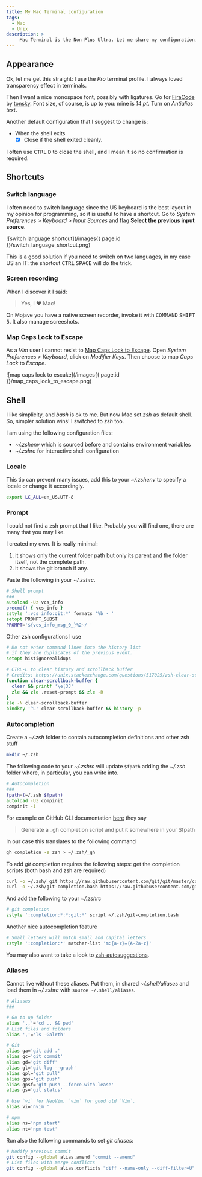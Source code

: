 ```yaml
---
title: My Mac Terminal configuration
tags:
  - Mac
  - Unix
description: >
     Mac Terminal is the Non Plus Ultra. Let me share my configuration, in particular I want to remember that font! R.I.P. Steve.
---
```


## Appearance

Ok, let me get this straight: I use the *Pro* terminal profile. I always loved transparency effect in terminals.

Then I want a nice monospace font, possibly with ligatures. Go for [FiraCode](https://github.com/tonsky/FiraCode) by [tonsky](https://tonsky.me).
Font size, of course, is up to you: mine is *14 pt*. Turn on *Antialias text*.

Another default configuration that I suggest to change is:

* When the shell exits
  - [x] Close if the shell exited cleanly.

I often use <kbd>CTRL</kbd> <kbd>D</kbd> to close the shell, and I mean it so no confirmation is required.

## Shortcuts

### Switch language

I often need to switch language since the US keyboard is the best layout in my opinion for programming, so it is useful to have a shortcut.
Go to *System Preferences* > *Keyboard* > *Input Sources* and flag **Select the previous input source**.

![switch language shortcut](/images{{ page.id }}/switch_language_shortcut.png)

This is a good solution if you need to switch on two languages, in my case US an IT: the shortcut <kbd>CTRL</kbd> <kbd>SPACE</kbd> will do the trick.

### Screen recording

When I discover it I said:

> Yes, I ❤  Mac!

On Mojave you have a native screen recorder, invoke it with <kbd>COMMAND</kbd> <kbd>SHIFT</kbd> <kbd>5</kbd>. It also manage screeshots.

### Map Caps Lock to Escape

As a *Vim* user I cannot resist to [Map Caps Lock to Escape](https://vim.fandom.com/wiki/Map_caps_lock_to_escape_in_macOS).
Open *System Preferences > Keyboard*, click on *Modifier Keys*. Then choose to map *Caps Lock* to *Escape*.

![map caps lock to escake](/images{{ page.id }}/map_caps_lock_to_escape.png)

## Shell

I like simplicity, and *bash* is ok to me. But now Mac set *zsh* as default shell.
So, simpler solution wins! I switched to *zsh* too.

I am using the following configuration files:

- *~/.zshenv* which is sourced before and contains environment variables
- *~/.zshrc* for interactive shell configuration

### Locale

This tip can prevent many issues, add this to your *~/.zshenv* to specify a locale or change it accordingly.

```zsh
export LC_ALL=en_US.UTF-8
```

### Prompt

I could not find a zsh prompt that I like. Probably you will find one, there
are many that you may like.

I created my own. It is really minimal:
1. it shows only the current folder path but only its parent and the folder itself, not the complete path.
2. it shows the git branch if any.

Paste the following in your *~/.zshrc*.

```zsh
# Shell prompt
###
autoload -Uz vcs_info
precmd() { vcs_info }
zstyle ':vcs_info:git:*' formats '%b · '
setopt PROMPT_SUBST
PROMPT='${vcs_info_msg_0_}%2~/ '
```

Other zsh configurations I use

```zsh
# Do not enter command lines into the history list
# if they are duplicates of the previous event.
setopt histignorealldups

# CTRL-L to clear history and scrollback buffer
# Credits: https://unix.stackexchange.com/questions/517025/zsh-clear-scrollback-buffer
function clear-scrollback-buffer {
  clear && printf '\e[3J'
  zle && zle .reset-prompt && zle -R
}
zle -N clear-scrollback-buffer
bindkey '^L' clear-scrollback-buffer && history -p
```

### Autocompletion

Create a *~/.zsh* folder to contain autocompletion definitions and other zsh stuff

```zsh
mkdir ~/.zsh
```

The following code to your *~/.zshrc* will update `$fpath` adding the *~/.zsh* folder
where, in particular, you can write into.

```zsh
# Autocompletion
###
fpath=(~/.zsh $fpath)
autoload -Uz compinit
compinit -i
```

For example on GitHub CLI documentation [here](https://cli.github.com/manual/gh_completion#zsh)
they say

> Generate a _gh completion script and put it somewhere in your $fpath

In our case this translates to the following command

```zsh
gh completion -s zsh > ~/.zsh/_gh
```

To add *git* completion requires the following steps: get the completion scripts (both bash and zsh are required)

```zsh
curl -o ~/.zsh/_git https://raw.githubusercontent.com/git/git/master/contrib/completion/git-completion.zsh
curl -o ~/.zsh/git-completion.bash https://raw.githubusercontent.com/git/git/master/contrib/completion/git-completion.bash
```

And add the following to your *~/.zshrc*

```zsh
# git completion
zstyle ':completion:*:*:git:*' script ~/.zsh/git-completion.bash
```

Another nice autocompletion feature

```zsh
# Small letters will match small and capital letters
zstyle ':completion:*' matcher-list 'm:{a-z}={A-Za-z}'
```

You may also want to take a look to [zsh-autosuggestions](https://github.com/zsh-users/zsh-autosuggestions/).

### Aliases

Cannot live without these aliases. Put them, in shared *~/.shell/aliases* and load them in *~/.zshrc* with `source ~/.shell/aliases`.

```sh
# Aliases
###

# Go to up folder
alias ',,'='cd .. && pwd'
# List files and folders
alias ','='ls -Galrth'

# Git
alias ga='git add .'
alias gc='git commit'
alias gd='git diff'
alias gl='git log --graph'
alias gpl='git pull'
alias gps='git push'
alias gpsf='git push --force-with-lease'
alias gs='git status'

# Use `vi` for NeoVim, `vim` for good old `Vim`.
alias vi='nvim '

# npm
alias ns='npm start'
alias nt='npm test'
```

Run also the following commands to set *git aliases*:

```sh
# Modify previous commit
git config --global alias.amend "commit --amend"
# List files with merge conflicts
git config --global alias.conflicts "diff --name-only --diff-filter=U"
```

